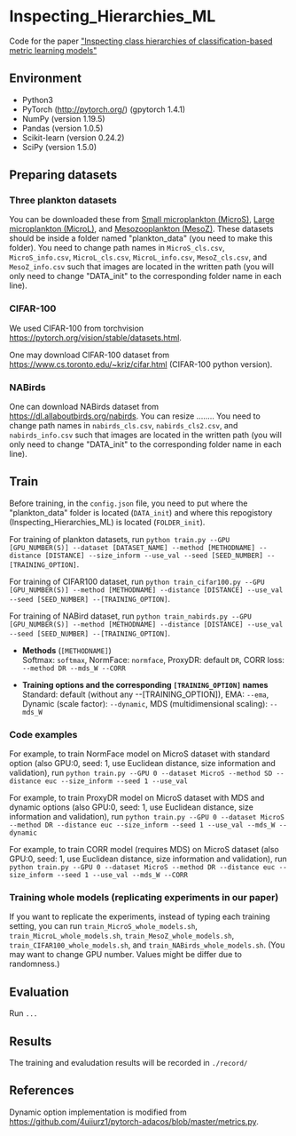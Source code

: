 # Inspecting_Hierarchies_ML
Code for the paper ["Inspecting class hierarchies of classification-based metric learning models"](https://arxiv.org/abs/2301.11065)

## Environment
 - Python3
 - PyTorch (http://pytorch.org/) (gpytorch 1.4.1)
 - NumPy (version 1.19.5)
 - Pandas (version 1.0.5)
 - Scikit-learn (version 0.24.2)
 - SciPy (version 1.5.0)

## Preparing datasets
### Three plankton datasets
You can be downloaded these from [Small microplankton (MicroS)](https://doi.org/10.21335/NMDC-2102309336), [Large microplankton (MicroL)](https://doi.org/10.21335/NMDC-573815973), and [Mesozooplankton (MesoZ)](https://doi.org/10.21335/NMDC-1805578916). These datasets should be inside a folder named "plankton_data" (you need to make this folder). You need to change path names in `MicroS_cls.csv`, `MicroS_info.csv`, `MicroL_cls.csv`, `MicroL_info.csv`, `MesoZ_cls.csv`, and `MesoZ_info.csv` such that images are located in the written path (you will only need to change "DATA_init" to the corresponding folder name in each line).

### CIFAR-100
We used CIFAR-100 from torchvision https://pytorch.org/vision/stable/datasets.html.

One may download CIFAR-100 dataset from https://www.cs.toronto.edu/~kriz/cifar.html (CIFAR-100 python version). 

### NABirds
One can download NABirds dataset from https://dl.allaboutbirds.org/nabirds. You can resize ........
You need to change path names in `nabirds_cls.csv`, `nabirds_cls2.csv`, and `nabirds_info.csv` such that images are located in the written path (you will only need to change "DATA_init" to the corresponding folder name in each line).


## Train
Before training, in the `config.json` file, you need to put where the "plankton_data" folder is located (`DATA_init`) and where this repogistory (Inspecting_Hierarchies_ML) is located (`FOLDER_init`).

For training of plankton datasets, run `python train.py --GPU [GPU_NUMBER(S)] --dataset [DATASET_NAME] --method [METHODNAME] --distance [DISTANCE] --size_inform --use_val --seed [SEED_NUMBER] --[TRAINING_OPTION]`.

For training of CIFAR100 dataset, run `python train_cifar100.py --GPU [GPU_NUMBER(S)] --method [METHODNAME] --distance [DISTANCE] --use_val --seed [SEED_NUMBER] --[TRAINING_OPTION]`.

For training of NABird dataset, run `python train_nabirds.py --GPU [GPU_NUMBER(S)] --method [METHODNAME] --distance [DISTANCE] --use_val --seed [SEED_NUMBER] --[TRAINING_OPTION]`.

 - **Methods** (`[METHODNAME]`)<br>
 Softmax: `softmax`, NormFace: `normface`, ProxyDR: default `DR`, CORR loss: `--method DR --mds_W --CORR`

 - **Training options and the corresponding `[TRAINING_OPTION]` names** <br>
 Standard: default (without any --[TRAINING_OPTION]), EMA: `--ema`, Dynamic (scale factor): `--dynamic`, MDS (multidimensional scaling): `--mds_W`

### Code examples
For example, to train NormFace model on MicroS dataset with standard option (also GPU:0, seed: 1, use Euclidean distance, size information and validation), run `python train.py --GPU 0 --dataset MicroS --method SD --distance euc --size_inform --seed 1 --use_val`

For example, to train ProxyDR model on MicroS dataset with MDS and dynamic options (also GPU:0, seed: 1, use Euclidean distance, size information and validation), run `python train.py --GPU 0 --dataset MicroS --method DR --distance euc --size_inform --seed 1 --use_val --mds_W --dynamic`

For example, to train CORR model (requires MDS) on MicroS dataset  (also GPU:0, seed: 1, use Euclidean distance, size information and validation), run `python train.py --GPU 0 --dataset MicroS --method DR --distance euc --size_inform --seed 1 --use_val --mds_W --CORR`

### Training whole models (replicating experiments in our paper)
If you want to replicate the experiments, instead of typing each training setting, you can run `train_MicroS_whole_models.sh`, `train_MicroL_whole_models.sh`, `train_MesoZ_whole_models.sh`, `train_CIFAR100_whole_models.sh`, and `train_NABirds_whole_models.sh`. (You may want to change GPU number. Values might be differ due to randomness.)

## Evaluation
Run `...`

## Results
The training and evaludation results will be recorded in `./record/`

## References 
Dynamic option implementation is modified from https://github.com/4uiiurz1/pytorch-adacos/blob/master/metrics.py.


